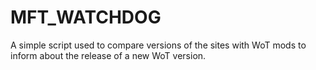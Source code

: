 # MFT_WATCHDOG

A simple script used to compare versions of the sites with WoT mods to inform about the release of a new WoT version.
